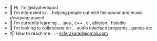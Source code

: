 - 👋 Hi, I’m @slypherisgod
- 👀 I’m interested in ... helping people out with the *sound and music designing* aspect
- 🌱 I’m currently learning ... java , c++ , c , ableton , flstudio 
- 💞️ I’m looking to collaborate on ... audio interface programs , games etc
- 📫 How to reach me ... - sliferakared@gmail.com

<!---
slypherisgod/slypherisgod is a ✨ special ✨ repository because its `README.md` (this file) appears on your GitHub profile.
You can click the Preview link to take a look at your changes.
--->

